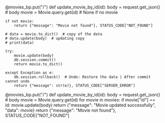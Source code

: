 @movies_bp.put("/<id>")
def update_movie_by_id(id):
body = request.get_json() # body
movie = Movie.query.get(id) # None if no movie

    if not movie:
        return {"message": "Movie not found"}, STATUS_CODE["NOT_FOUND"]

    # data = movie.to_dict()  # copy of the data
    # data.update(body)  # updating copy
    # print(data)

    try:
        movie.update(body)
        db.session.commit()
        return movie.to_dict()

    except Exception as e:
        db.session.rollback()  # Undo: Restore the data | After commit cannot undo
        return {"message": str(e)}, STATUS_CODE["SERVER_ERROR"]

@movies_bp.put("/<id>")
def update_movie_by_id(id):
body = request.get_json() # body
movie = Movie.query.get(id)
for movie in movies:
if movie["id"] == id:
movie.update(body)
return {"message": "Movie updated successfully", "data": movie}
return {"message": "Movie not found"}, STATUS_CODE["NOT_FOUND"]
